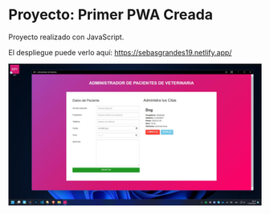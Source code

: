 # Proyecto: Primer PWA Creada

Proyecto realizado con JavaScript.

El despliegue puede verlo aquí: https://sebasgrandes19.netlify.app/

![image](./assets/Imagen%20de%20Portapapeles.jpg)
